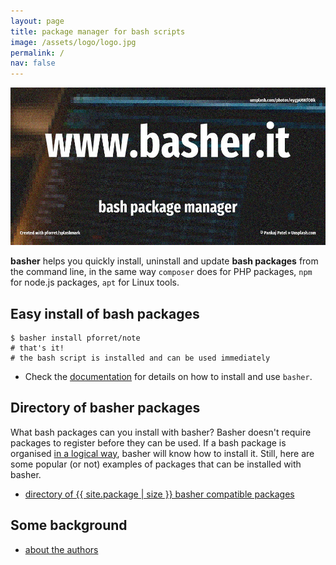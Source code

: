```yaml
---
layout: page
title: package manager for bash scripts
image: /assets/logo/logo.jpg
permalink: /
nav: false
---
```



![](/assets/logo/logo.jpg)

**basher** helps you quickly install, uninstall and update **bash packages** from the command line, in the same way `composer` does for PHP packages, `npm` for node.js packages, `apt` for Linux tools.

## Easy install of bash packages

```shell
$ basher install pforret/note
# that's it! 
# the bash script is installed and can be used immediately
```

* Check the [documentation](/documentation) for details on how to install and use `basher`.

## Directory of basher packages

What bash packages can you install with basher? Basher doesn't require packages to register before they can be used. If a bash package is organised [in a logical way](/authors), basher will know how to install it. Still, here are some popular (or not) examples of packages that can be installed with basher.

* [directory of {{ site.package | size }} basher compatible packages](/package)

## Some background

* [about the authors](/about)
